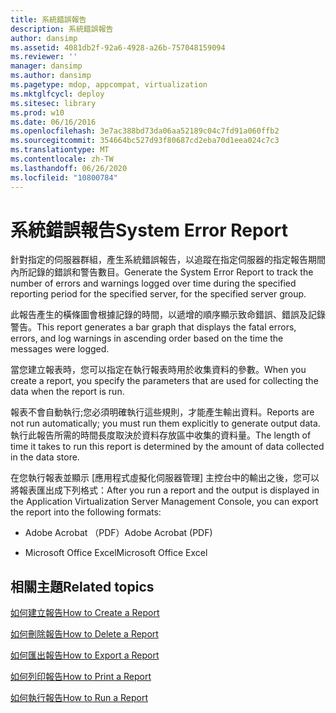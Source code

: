 ```yaml
---
title: 系統錯誤報告
description: 系統錯誤報告
author: dansimp
ms.assetid: 4081db2f-92a6-4928-a26b-757048159094
ms.reviewer: ''
manager: dansimp
ms.author: dansimp
ms.pagetype: mdop, appcompat, virtualization
ms.mktglfcycl: deploy
ms.sitesec: library
ms.prod: w10
ms.date: 06/16/2016
ms.openlocfilehash: 3e7ac388bd73da06aa52189c04c7fd91a060ffb2
ms.sourcegitcommit: 354664bc527d93f80687cd2eba70d1eea024c7c3
ms.translationtype: MT
ms.contentlocale: zh-TW
ms.lasthandoff: 06/26/2020
ms.locfileid: "10800784"
---
```

# <span data-ttu-id="85b2b-103">系統錯誤報告</span><span class="sxs-lookup"><span data-stu-id="85b2b-103">System Error Report</span></span>


<span data-ttu-id="85b2b-104">針對指定的伺服器群組，產生系統錯誤報告，以追蹤在指定伺服器的指定報告期間內所記錄的錯誤和警告數目。</span><span class="sxs-lookup"><span data-stu-id="85b2b-104">Generate the System Error Report to track the number of errors and warnings logged over time during the specified reporting period for the specified server, for the specified server group.</span></span>

<span data-ttu-id="85b2b-105">此報告產生的橫條圖會根據記錄的時間，以遞增的順序顯示致命錯誤、錯誤及記錄警告。</span><span class="sxs-lookup"><span data-stu-id="85b2b-105">This report generates a bar graph that displays the fatal errors, errors, and log warnings in ascending order based on the time the messages were logged.</span></span>

<span data-ttu-id="85b2b-106">當您建立報表時，您可以指定在執行報表時用於收集資料的參數。</span><span class="sxs-lookup"><span data-stu-id="85b2b-106">When you create a report, you specify the parameters that are used for collecting the data when the report is run.</span></span>

<span data-ttu-id="85b2b-107">報表不會自動執行;您必須明確執行這些規則，才能產生輸出資料。</span><span class="sxs-lookup"><span data-stu-id="85b2b-107">Reports are not run automatically; you must run them explicitly to generate output data.</span></span> <span data-ttu-id="85b2b-108">執行此報告所需的時間長度取決於資料存放區中收集的資料量。</span><span class="sxs-lookup"><span data-stu-id="85b2b-108">The length of time it takes to run this report is determined by the amount of data collected in the data store.</span></span>

<span data-ttu-id="85b2b-109">在您執行報表並顯示 [應用程式虛擬化伺服器管理] 主控台中的輸出之後，您可以將報表匯出成下列格式：</span><span class="sxs-lookup"><span data-stu-id="85b2b-109">After you run a report and the output is displayed in the Application Virtualization Server Management Console, you can export the report into the following formats:</span></span>

-   <span data-ttu-id="85b2b-110">Adobe Acrobat （PDF）</span><span class="sxs-lookup"><span data-stu-id="85b2b-110">Adobe Acrobat (PDF)</span></span>

-   <span data-ttu-id="85b2b-111">Microsoft Office Excel</span><span class="sxs-lookup"><span data-stu-id="85b2b-111">Microsoft Office Excel</span></span>

## <span data-ttu-id="85b2b-112">相關主題</span><span class="sxs-lookup"><span data-stu-id="85b2b-112">Related topics</span></span>


[<span data-ttu-id="85b2b-113">如何建立報告</span><span class="sxs-lookup"><span data-stu-id="85b2b-113">How to Create a Report</span></span>](how-to-create-a-reportserver.md)

[<span data-ttu-id="85b2b-114">如何刪除報告</span><span class="sxs-lookup"><span data-stu-id="85b2b-114">How to Delete a Report</span></span>](how-to-delete-a-reportserver.md)

[<span data-ttu-id="85b2b-115">如何匯出報告</span><span class="sxs-lookup"><span data-stu-id="85b2b-115">How to Export a Report</span></span>](how-to-export-a-reportserver.md)

[<span data-ttu-id="85b2b-116">如何列印報告</span><span class="sxs-lookup"><span data-stu-id="85b2b-116">How to Print a Report</span></span>](how-to-print-a-reportserver.md)

[<span data-ttu-id="85b2b-117">如何執行報告</span><span class="sxs-lookup"><span data-stu-id="85b2b-117">How to Run a Report</span></span>](how-to-run-a-reportserver.md)

 

 





